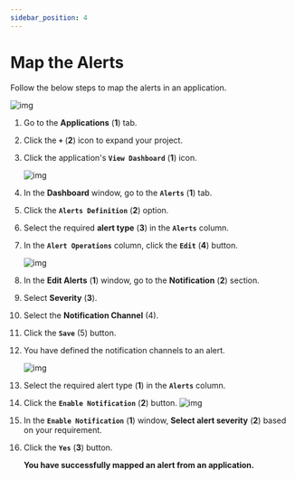 ```yaml
---
sidebar_position: 4
---
```

# Map the Alerts

Follow the below steps to map the alerts in an application.

![img](/img/notifications/images/Image_6.png)

1. Go to the **Applications** (**1**) tab.

2. Click the **`+`** (**2**) icon to expand your project.

3. Click the application's **`View Dashboard`**  (**1**) icon.

   ![img](/img/notifications/images/Image_7.png)

4. In the **Dashboard** window, go to the **`Alerts`** (**1**) tab.

5. Click the **`Alerts Definition`** (**2**) option.

6. Select the required **alert type** (**3**) in the **`Alerts`** column.

7. In the **`Alert Operations`** column, click the **`Edit`** (**4**) button.

   ![img](/img/notifications/images/Image_8.png)

8. In the **Edit Alerts** (**1**) window, go to the **Notification** (**2**) section.

9. Select **Severity** (**3**).

10. Select the **Notification Channel** (4).

11. Click the **`Save`**  (5) button.

12. You have defined the notification channels to an alert.

    ![img](/img/notifications/images/Notification_7.png)

13. Select the required alert type (**1**) in the **`Alerts`** column.

14. Click the **`Enable Notification`** (**2**) button.
    ![img](/img/notifications/images/Image_5.png)

15. In the **`Enable Notification`** (**1**) window, **Select alert severity** (**2**) based on your requirement.

16. Click the **`Yes`** (**3**) button.

    **You have successfully mapped an alert from an application.**

    

